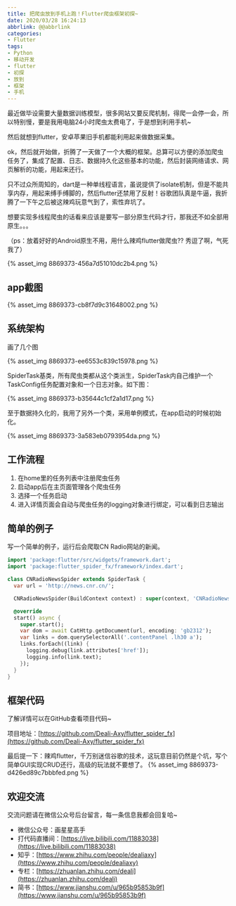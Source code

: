 ```yaml
---
title: 把爬虫放到手机上跑！Flutter爬虫框架初探~
date: 2020/03/28 16:24:13
abbrlink: @@abbrlink
categories:
- Flutter
tags:
- Python
- 移动开发
- flutter
- 初探
- 放到
- 框架
- 手机
---
```

最近做毕设需要大量数据训练模型，很多网站又要反爬机制，得爬一会停一会，所以特别慢，要是我用电脑24小时爬虫太费电了，于是想到利用手机~

然后就想到flutter，安卓苹果旧手机都能利用起来做数据采集。

ok，然后就开始做，折腾了一天做了一个大概的框架。总算可以方便的添加爬虫任务了，集成了配置、日志、数据持久化这些基本的功能，然后封装网络请求、网页解析的功能，用起来还行。

只不过众所周知的，dart是一种单线程语言，虽说提供了isolate机制，但是不能共享内存，用起来缚手缚脚的，然后flutter还禁用了反射！谷歌团队真是牛逼，我折腾了一下午之后被这辣鸡玩意气到了，索性弃坑了。

想要实现多线程爬虫的话看来应该是要写一部分原生代码才行，那我还不如全部用原生。。。

（ps：放着好好的Android原生不用，用什么辣鸡flutter做爬虫?? 秀逗了啊，气死我了）

{% asset_img 8869373-456a7d51010dc2b4.png %}

## app截图
{% asset_img 8869373-cb8f7d9c31648002.png %}


## 系统架构
画了几个图

{% asset_img 8869373-ee6553c839c15978.png %}

SpiderTask基类，所有爬虫类都从这个类派生，SpiderTask内自己维护一个TaskConfig任务配置对象和一个日志对象。如下图：

{% asset_img 8869373-b35644c1cf2a1d17.png %}

至于数据持久化的，我用了另外一个类，采用单例模式，在app启动的时候初始化。

{% asset_img 8869373-3a583eb0793954da.png %}

## 工作流程
1. 在home里的任务列表中注册爬虫任务
2. 启动app后在主页面管理各个爬虫任务
3. 选择一个任务启动
4. 进入详情页面会自动与爬虫任务的logging对象进行绑定，可以看到日志输出

## 简单的例子
写一个简单的例子，运行后会爬取CN Radio网站的新闻。
```dart
import 'package:flutter/src/widgets/framework.dart';
import 'package:flutter_spider_fx/framework/index.dart';

class CNRadioNewsSpider extends SpiderTask {
  var url = 'http://news.cnr.cn/';

  CNRadioNewsSpider(BuildContext context) : super(context, 'CNRadioNewsSpider');

  @override
  start() async {
    super.start();
    var dom = await CatHttp.getDocument(url, encoding: 'gb2312');
    var links = dom.querySelectorAll('.contentPanel .lh30 a');
    links.forEach((link) {
      logging.debug(link.attributes['href']);
      logging.info(link.text);
    });
  }
}
```

## 框架代码
了解详情可以在GitHub查看项目代码~

项目地址：[https://github.com/Deali-Axy/flutter_spider_fx](https://github.com/Deali-Axy/flutter_spider_fx)

最后提一下：辣鸡flutter，千万别迷信谷歌的技术，这玩意目前仍然是个坑，写个简单GUI实现CRUD还行，高级的玩法就不要想了。
{% asset_img 8869373-d426ed89c7bbbfed.png %}

## 欢迎交流
交流问题请在微信公众号后台留言，每一条信息我都会回复哈~
- 微信公众号：画星星高手
- 打代码直播间：[https://live.bilibili.com/11883038](https://live.bilibili.com/11883038)
- 知乎：[https://www.zhihu.com/people/dealiaxy](https://www.zhihu.com/people/dealiaxy)
- 专栏：[https://zhuanlan.zhihu.com/deali](https://zhuanlan.zhihu.com/deali)
- 简书：[https://www.jianshu.com/u/965b95853b9f](https://www.jianshu.com/u/965b95853b9f)
